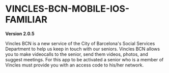 # VINCLES-BCN-MOBILE-IOS-FAMILIAR #
**Version 2.0.5**

Vincles BCN is a new service of the City of Barcelona's Social Services Department to help us keep in touch with our seniors.
Vincles BCN allows you to make videocalls to the senior, send them videos, photos, and suggest meetings. For this app to be activated
a senior who is a member of Vincles must provide you with an access code to his/her network.

